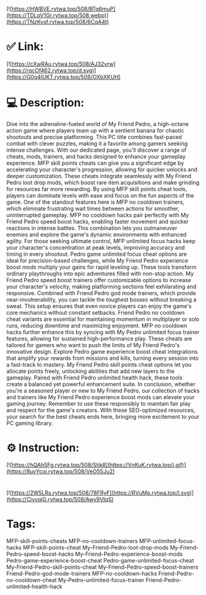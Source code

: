 [![https://HWBVE.rytwa.top/508/BTq6muP](https://TDLpV1Gr.rytwa.top/508.webp)](https://TNzKysf.rytwa.top/508/6CqA4t)
# ✅ Link:
[![https://cXwRAu.rytwa.top/508/AJ32vrw](https://rqcOf462.rytwa.top/d.svg)](https://G0g4IUKT.rytwa.top/508/OXbXKUH)
# 💻 Description:
Dive into the adrenaline-fueled world of My Friend Pedro, a high-octane action game where players team up with a sentient banana for chaotic shootouts and precise platforming. This PC title combines fast-paced combat with clever puzzles, making it a favorite among gamers seeking intense challenges. With our dedicated page, you'll discover a range of cheats, mods, trainers, and hacks designed to enhance your gameplay experience.
MFP skill points cheats can give you a significant edge by accelerating your character's progression, allowing for quicker unlocks and deeper customization. These cheats integrate seamlessly with My Friend Pedro loot drop mods, which boost rare item acquisitions and make grinding for resources far more rewarding. By using MFP skill points cheat tools, players can dominate levels with ease and focus on the fun aspects of the game.
One of the standout features here is MFP no cooldown trainers, which eliminate frustrating wait times between actions for smoother, uninterrupted gameplay. MFP no cooldown hacks pair perfectly with My Friend Pedro speed boost hacks, enabling faster movement and quicker reactions in intense battles. This combination lets you outmaneuver enemies and explore the game's dynamic environments with enhanced agility.
For those seeking ultimate control, MFP unlimited focus hacks keep your character's concentration at peak levels, improving accuracy and timing in every shootout. Pedro game unlimited focus cheat options are ideal for precision-based challenges, while My Friend Pedro experience boost mods multiply your gains for rapid leveling up. These tools transform ordinary playthroughs into epic adventures filled with non-stop action.
My Friend Pedro speed boost trainers offer customizable options to increase your character's velocity, making platforming sections feel exhilarating and responsive. Combined with Friend Pedro god mode trainers, which provide near-invulnerability, you can tackle the toughest bosses without breaking a sweat. This setup ensures that even novice players can enjoy the game's core mechanics without constant setbacks.
Friend Pedro no cooldown cheat variants are essential for maintaining momentum in multiplayer or solo runs, reducing downtime and maximizing enjoyment. MFP no cooldown hacks further enhance this by syncing with My Pedro unlimited focus trainer features, allowing for sustained high-performance play. These cheats are tailored for gamers who want to push the limits of My Friend Pedro's innovative design.
Explore Pedro game experience boost cheat integrations that amplify your rewards from missions and kills, turning every session into a fast-track to mastery. My Friend Pedro skill points cheat options let you allocate points freely, unlocking abilities that add new layers to the gameplay. Paired with Friend Pedro unlimited health hack, these tools create a balanced yet powerful enhancement suite.
In conclusion, whether you're a seasoned player or new to My Friend Pedro, our collection of hacks and trainers like My Friend Pedro experience boost mods can elevate your gaming journey. Remember to use these responsibly to maintain fair play and respect for the game's creators. With these SEO-optimized resources, your search for the best cheats ends here, bringing more excitement to your PC gaming library.

# ⚙️ Instruction:
[![https://hQAh5Fg.rytwa.top/508/Stjk8](https://VnKuK.rytwa.top/i.gif)](https://8uvYcoj.rytwa.top/508/VeO55Ju2)
#
[![https://2W5LRs.rytwa.top/508/78FRyF](https://RVuMp.rytwa.top/l.svg)](https://CivvqiG.rytwa.top/508/Awy9VIqS)
# Tags:
MFP-skill-points-cheats MFP-no-cooldown-trainers MFP-unlimited-focus-hacks MFP-skill-points-cheat My-Friend-Pedro-loot-drop-mods My-Friend-Pedro-speed-boost-hacks My-Friend-Pedro-experience-boost-mods Pedro-game-experience-boost-cheat Pedro-game-unlimited-focus-cheat My-Friend-Pedro-skill-points-cheat My-Friend-Pedro-speed-boost-trainers Friend-Pedro-god-mode-trainers MFP-no-cooldown-hacks Friend-Pedro-no-cooldown-cheat My-Pedro-unlimited-focus-trainer Friend-Pedro-unlimited-health-hack






